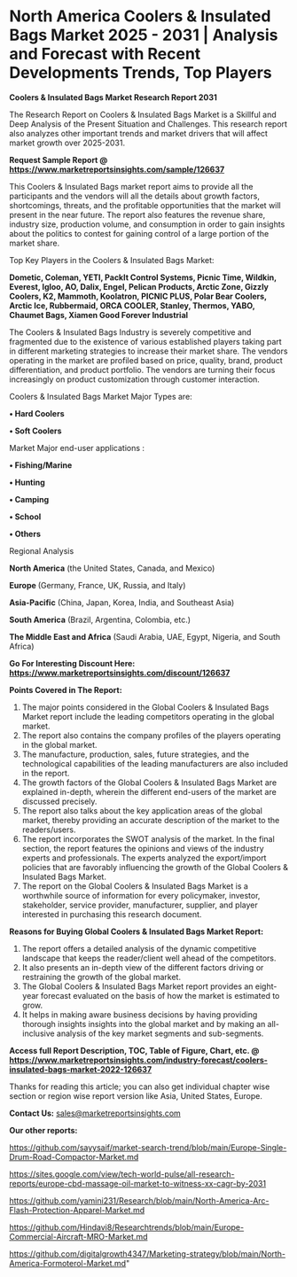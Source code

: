 # North America Coolers & Insulated Bags Market 2025 - 2031 | Analysis and Forecast with Recent Developments Trends, Top Players

<strong>Coolers & Insulated Bags Market Research Report 2031</strong>

The Research Report on Coolers & Insulated Bags Market is a Skillful and Deep Analysis of the Present Situation and Challenges. This research report also analyzes other important trends and market drivers that will affect market growth over 2025-2031.

<strong>Request Sample Report @ <a href=https://www.marketreportsinsights.com/sample/126637>https://www.marketreportsinsights.com/sample/126637</a></strong>

This Coolers & Insulated Bags market report aims to provide all the participants and the vendors will all the details about growth factors, shortcomings, threats, and the profitable opportunities that the market will present in the near future. The report also features the revenue share, industry size, production volume, and consumption in order to gain insights about the politics to contest for gaining control of a large portion of the market share.

Top Key Players in the Coolers & Insulated Bags Market:

<strong>Dometic, Coleman, YETI, PackIt Control Systems, Picnic Time, Wildkin, Everest, Igloo, AO, Dalix, Engel, Pelican Products, Arctic Zone, Gizzly Coolers, K2, Mammoth, Koolatron, PICNIC PLUS, Polar Bear Coolers, Arctic Ice, Rubbermaid, ORCA COOLER, Stanley, Thermos, YABO, Chaumet Bags, Xiamen Good Forever Industrial</strong>

The Coolers & Insulated Bags Industry is severely competitive and fragmented due to the existence of various established players taking part in different marketing strategies to increase their market share. The vendors operating in the market are profiled based on price, quality, brand, product differentiation, and product portfolio. The vendors are turning their focus increasingly on product customization through customer interaction.

Coolers & Insulated Bags Market Major Types are:

<strong>• Hard Coolers

• Soft Coolers</strong>

Market Major end-user applications :

<strong>• Fishing/Marine

• Hunting

• Camping

• School

• Others</strong>

Regional Analysis

</u><strong><b>North America</b></strong> (the United States, Canada, and Mexico)

<strong><b>Europe </b></strong>(Germany, France, UK, Russia, and Italy)

<strong><b>Asia-Pacific</b></strong> (China, Japan, Korea, India, and Southeast Asia)

<strong><b>South America</b></strong> (Brazil, Argentina, Colombia, etc.)

<strong><b>The Middle East and Africa</b></strong> (Saudi Arabia, UAE, Egypt, Nigeria, and South Africa)

<strong>Go For Interesting Discount Here: <a href=https://www.marketreportsinsights.com/discount/126637>https://www.marketreportsinsights.com/discount/126637</a></strong>

<strong>Points Covered in The Report:</strong>
<ol>
  <li>The major points considered in the Global Coolers & Insulated Bags Market report include the leading competitors operating in the global market.</li>
  <li>The report also contains the company profiles of the players operating in the global market.</li>
  <li>The manufacture, production, sales, future strategies, and the technological capabilities of the leading manufacturers are also included in the report.</li>
  <li>The growth factors of the Global Coolers & Insulated Bags Market are explained in-depth, wherein the different end-users of the market are discussed precisely.</li>
  <li>The report also talks about the key application areas of the global market, thereby providing an accurate description of the market to the readers/users.</li>
  <li>The report incorporates the SWOT analysis of the market. In the final section, the report features the opinions and views of the industry experts and professionals. The experts analyzed the export/import policies that are favorably influencing the growth of the Global Coolers & Insulated Bags Market.</li>
  <li>The report on the Global Coolers & Insulated Bags Market is a worthwhile source of information for every policymaker, investor, stakeholder, service provider, manufacturer, supplier, and player interested in purchasing this research document.</li>
</ol>
<strong>Reasons for Buying Global Coolers & Insulated Bags Market Report:</strong>

<ol>
  <li>The report offers a detailed analysis of the dynamic competitive landscape that keeps the reader/client well ahead of the competitors.</li>
  <li>It also presents an in-depth view of the different factors driving or restraining the growth of the global market.</li>
  <li>The Global Coolers & Insulated Bags Market report provides an eight-year forecast evaluated on the basis of how the market is estimated to grow.</li>
  <li>It helps in making aware business decisions by having providing thorough insights insights into the global market and by making an all-inclusive analysis of the key market segments and sub-segments.</li>
</ol>
<strong>Access full Report Description, TOC, Table of Figure, Chart, etc. @ <a href=https://www.marketreportsinsights.com/industry-forecast/coolers-insulated-bags-market-2022-126637>https://www.marketreportsinsights.com/industry-forecast/coolers-insulated-bags-market-2022-126637</a></strong>


Thanks for reading this article; you can also get individual chapter wise section or region wise report version like Asia, United States, Europe.

<strong>Contact Us:</strong>
sales@marketreportsinsights.com

<strong>Our other reports:</strong>

<a href=https://github.com/sayysaif/market-search-trend/blob/main/Europe-Single-Drum-Road-Compactor-Market.md>https://github.com/sayysaif/market-search-trend/blob/main/Europe-Single-Drum-Road-Compactor-Market.md</a>

<a href=https://sites.google.com/view/tech-world-pulse/all-research-reports/europe-cbd-massage-oil-market-to-witness-xx-cagr-by-2031>https://sites.google.com/view/tech-world-pulse/all-research-reports/europe-cbd-massage-oil-market-to-witness-xx-cagr-by-2031</a>

<a href=https://github.com/yamini231/Research/blob/main/North-America-Arc-Flash-Protection-Apparel-Market.md>https://github.com/yamini231/Research/blob/main/North-America-Arc-Flash-Protection-Apparel-Market.md</a>

<a href=https://github.com/Hindavi8/Researchtrends/blob/main/Europe-Commercial-Aircraft-MRO-Market.md>https://github.com/Hindavi8/Researchtrends/blob/main/Europe-Commercial-Aircraft-MRO-Market.md</a>

<a href=https://github.com/digitalgrowth4347/Marketing-strategy/blob/main/North-America-Formoterol-Market.md>https://github.com/digitalgrowth4347/Marketing-strategy/blob/main/North-America-Formoterol-Market.md</a>"

